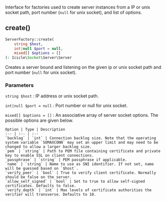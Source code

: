 Interface for factories used to create server instances from a IP or unix socket path, port number (`null` for unix socket), and list of options.


## create()

```php
ServerFactory::create(
    string $host,
    int|null $port = null,
    mixed[] $options = []
): Icicle\Socket\Server\Server
```

Creates a server bound and listening on the given ip or unix socket path and port number (`null` for unix socket).

### Parameters
`string $host`
:   IP address or unix socket path.

`int|null $port = null`
:   Port number or null for unix socket.

`mixed[] $options = []`
:   An associative array of server socket options. The possible options are given below.

    Option | Type | Description
    :-- | :-- | :--
    `backlog` | `int` | Connection backlog size. Note that the operating system variable `SOMAXCONN` may set an upper limit and may need to be changed to allow a larger backlog size.
    `pem` | `string` | Path to PEM file containing certificate and private key to enable SSL on client connections.
    `passphrase` | `string` | PEM passphrase if applicable.
    `name` | `string` | Name to use as SNI identifier. If not set, name will be guessed based on `$host`.
    `verify_peer` | `bool` | True to verify client certificate. Normally should be false on the server.
    `allow_self_signed` | `bool` | Set to true to allow self-signed certificates. Defaults to false.
    `verify_depth` | `int` | Max levels of certificate authorities the verifier will transverse. Defaults to 10.
